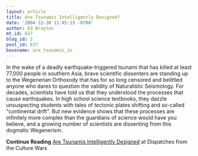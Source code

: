 ```yaml
---
layout: article
title: Are Tsunamis Intelligently Designed?
date: '2004-12-30 11:45:13 -0700'
author: Ed Brayton
mt_id: 637
blog_id: 2
post_id: 637
basename: are_tsunamis_in
---
```

In the wake of a deadly earthquake-triggered tsunami that has killed at least 77,000 people in southern Asia, brave scientific dissenters are standing up to the Wegenerian Orthoxody that has for so long censored and belittled anyone who dares to question the validity of Naturalistic Seismology. For decades, scientists have told us that they understood the processes that cause earthquakes. In high school science textbooks, they dazzle unsuspecting students with tales of tectonic plates shifting and so-called "continental drift". But new evidence shows that these processes are infinitely more complex than the guardians of science would have you believe, and a growing number of scientists are dissenting from this dogmatic Wegenerism.

**Continue Reading** [Are Tsunamis Intelligently Designed](http://www.stcynic.com/blog/archives/2004/12/are_tsunamis_in.php) at Dispatches from the Culture Wars
